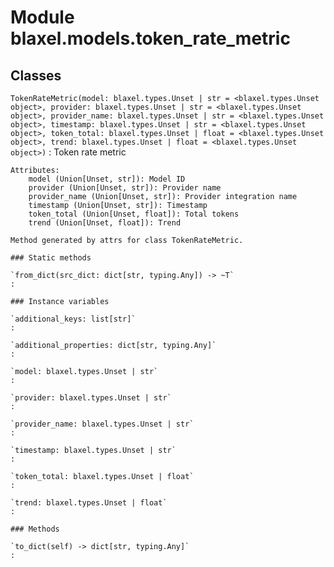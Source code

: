 Module blaxel.models.token_rate_metric
======================================

Classes
-------

`TokenRateMetric(model: blaxel.types.Unset | str = <blaxel.types.Unset object>, provider: blaxel.types.Unset | str = <blaxel.types.Unset object>, provider_name: blaxel.types.Unset | str = <blaxel.types.Unset object>, timestamp: blaxel.types.Unset | str = <blaxel.types.Unset object>, token_total: blaxel.types.Unset | float = <blaxel.types.Unset object>, trend: blaxel.types.Unset | float = <blaxel.types.Unset object>)`
:   Token rate metric
    
    Attributes:
        model (Union[Unset, str]): Model ID
        provider (Union[Unset, str]): Provider name
        provider_name (Union[Unset, str]): Provider integration name
        timestamp (Union[Unset, str]): Timestamp
        token_total (Union[Unset, float]): Total tokens
        trend (Union[Unset, float]): Trend
    
    Method generated by attrs for class TokenRateMetric.

    ### Static methods

    `from_dict(src_dict: dict[str, typing.Any]) ‑> ~T`
    :

    ### Instance variables

    `additional_keys: list[str]`
    :

    `additional_properties: dict[str, typing.Any]`
    :

    `model: blaxel.types.Unset | str`
    :

    `provider: blaxel.types.Unset | str`
    :

    `provider_name: blaxel.types.Unset | str`
    :

    `timestamp: blaxel.types.Unset | str`
    :

    `token_total: blaxel.types.Unset | float`
    :

    `trend: blaxel.types.Unset | float`
    :

    ### Methods

    `to_dict(self) ‑> dict[str, typing.Any]`
    :